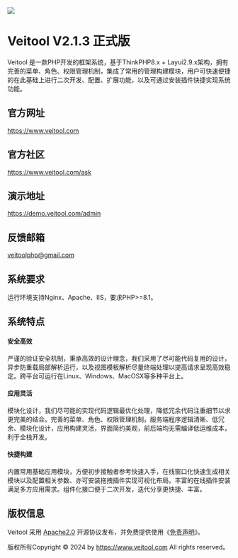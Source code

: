 ![](https://www.veitool.com/file/demo/logo.png) 

Veitool V2.1.3 正式版
===============
Veitool 是一款PHP开发的框架系统，基于ThinkPHP8.x + Layui2.9.x架构，拥有完善的菜单、角色、权限管理机制，集成了常用的管理构建模块，用户可快速便捷的在此基础上进行二次开发、配置、扩展功能，以及可通过安装插件快捷实现系统功能。

## 官方网址
https://www.veitool.com

## 官方社区
https://www.veitool.com/ask

## 演示地址
https://demo.veitool.com/admin

## 反馈邮箱
veitoolphp@gmail.com

## 系统要求
运行环境支持Nginx、Apache、IIS，要求PHP>=8.1。

## 系统特点

#### 安全高效
严谨的验证安全机制，秉承高效的设计理念，我们采用了尽可能代码复用的设计，异步防重载局部解析运行，以及视图模板解析尽量终端处理以提高请求呈现高效稳定。跨平台可运行在Linux、Windows、MacOSX等多种平台上。

#### 应用灵活
模块化设计，我们尽可能的实现代码逻辑最优化处理，降低冗余代码注重细节以求更完美的结合。完善的菜单、角色、权限管理机制，服务端程序逻辑清晰、低冗余、模块化设计，应用构建灵活，界面简约美观，前后端均无需编译低运维成本，利于全栈开发。

#### 快捷构建
内置常用基础应用模块，方便初步接触者参考快速入手，在线窗口化快速生成相关模块以及配置相关参数、亦可安装拖拽插件实现可视化布局。丰富的在线插件安装满足多方应用需求。组件化接口便于二次开发，迭代分享更快捷、丰富。

## 版权信息
Veitool 采用 [Apache2.0](https://opensource.org/license/apache-2-0/) 开源协议发布，并免费提供使用《[免责声明](https://gitee.com/veitool/veitool/blob/master/DISCLAIMER.md)》。

版权所有Copyright © 2024 by https://www.veitool.com All rights reserved。